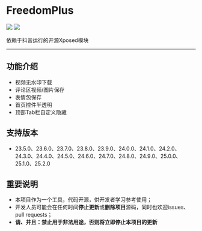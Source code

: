 # FreedomPlus

[![](https://img.shields.io/github/v/release/GangJust/FreedomPlus)](https://github.com/GangJust/FreedomPlus/releases)  [![](https://img.shields.io/github/downloads/GangJust/FreedomPlus/total?color=g)]()

依赖于抖音运行的开源Xposed模块

----



## 功能介绍

- 视频无水印下载
- 评论区视频/图片保存
- 表情包保存
- 首页控件半透明
- 顶部Tab栏自定义隐藏



## 支持版本

- 23.5.0、23.6.0、23.7.0、23.8.0、23.9.0、24.0.0、24.1.0、24.2.0、24.3.0、24.4.0、24.5.0、24.6.0、24.7.0、24.8.0、24.9.0、25.0.0、25.1.0、25.2.0



## 重要说明

- 本项目作为一个工具，代码开源，供开发者学习参考使用；
- 开发人员可能会在任何时间**停止更新**或**删除项目**源码，同时也欢迎issues、pull requests；
- **请、并且：禁止用于非法用途，否则将立即停止本项目的更新**

